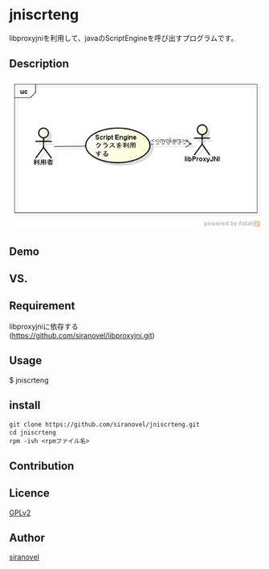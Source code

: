 ﻿jniscrteng
==========
libproxyjniを利用して、javaのScriptEngineを呼び出すプログラムです。

## Description ##
![use case](images/ucJniScrtEng.jpg)  
## Demo ##

## VS. ##

## Requirement ##

libproxyjniに依存する  
(https://github.com/siranovel/libproxyjni.git)

## Usage ##
$ jniscrteng <js file> <upgrade-module-path>

## install ##
    git clone https://github.com/siranovel/jniscrteng.git  
    cd jniscrteng  
    rpm -ivh <rpmファイル名>  

## Contribution ##

## Licence ##

[GPLv2](LICENSE)


## Author ##

[siranovel](https://github.com/siranovel)
